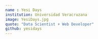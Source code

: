 ```yaml
---
name : Yesi Days
institution: Universidad Veracruzana
image: YesiDays.jpg
quote: "Data Scientist + Web Developer"
github: yesidays
---
```

